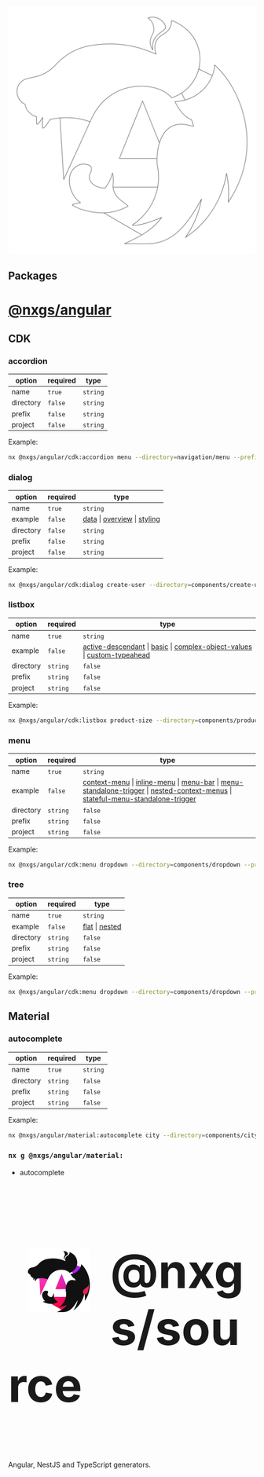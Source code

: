 <section>
  <img src="images/logo/dashed.svg" />
</section>

## Packages

# [@nxgs/angular](packages/angular)

## CDK

### accordion

| option    | required | type     |
| --------- | -------- | -------- |
| name      | `true`   | `string` |
| directory | `false`  | `string` |
| prefix    | `false`  | `string` |
| project   | `false`  | `string` |

Example:

```bash
nx @nxgs/angular/cdk:accordion menu --directory=navigation/menu --prefix=app --project=docs
```

### dialog

| option    | required | type                                                                                                                                                                                                                                        |
| --------- | -------- | ------------------------------------------------------------------------------------------------------------------------------------------------------------------------------------------------------------------------------------------- |
| name      | `true`   | `string`                                                                                                                                                                                                                                    |
| example   | `false`  | [data](https://material.angular.io/cdk/dialog/examples#cdk-dialog-data) \| [overview](https://material.angular.io/cdk/dialog/examples#cdk-dialog-overview) \| [styling](https://material.angular.io/cdk/dialog/examples#cdk-dialog-styling) |
| directory | `false`  | `string`                                                                                                                                                                                                                                    |
| prefix    | `false`  | `string`                                                                                                                                                                                                                                    |
| project   | `false`  | `string`                                                                                                                                                                                                                                    |

Example:

```bash
nx @nxgs/angular/cdk:dialog create-user --directory=components/create-user --prefix=account --project=feature-account
```

### listbox

| option    | required | type                                                                                                                                                                                                                                                                                                                                                                                            |
| --------- | -------- | ----------------------------------------------------------------------------------------------------------------------------------------------------------------------------------------------------------------------------------------------------------------------------------------------------------------------------------------------------------------------------------------------- |
| name      | `true`   | `string`                                                                                                                                                                                                                                                                                                                                                                                        |
| example   | `false`  | [active-descendant](https://material.angular.io/cdk/listbox/examples#cdk-listbox-activedescendant) \| [basic](https://material.angular.io/cdk/listbox/examples#cdk-listbox-overview) \| [complex-object-values](https://material.angular.io/cdk/listbox/examples#cdk-listbox-compare-with) \| [custom-typeahead](https://material.angular.io/cdk/listbox/examples#cdk-listbox-custom-typeahead) |
| directory | `string` | `false`                                                                                                                                                                                                                                                                                                                                                                                         |
| prefix    | `string` | `false`                                                                                                                                                                                                                                                                                                                                                                                         |
| project   | `string` | `false`                                                                                                                                                                                                                                                                                                                                                                                         |

Example:

```bash
nx @nxgs/angular/cdk:listbox product-size --directory=components/product-size --prefix=shop --project=feature-shop
```

### menu

| option    | required | type                                                                                                                                                                                                                                                                                                                                                                                                                                                                                                                                                                      |
| --------- | -------- | ------------------------------------------------------------------------------------------------------------------------------------------------------------------------------------------------------------------------------------------------------------------------------------------------------------------------------------------------------------------------------------------------------------------------------------------------------------------------------------------------------------------------------------------------------------------------- |
| name      | `true`   | `string`                                                                                                                                                                                                                                                                                                                                                                                                                                                                                                                                                                  |
| example   | `false`  | [context-menu](https://material.angular.io/cdk/menu/examples#cdk-menu-context) \| [inline-menu](https://material.angular.io/cdk/menu/examples#cdk-menu-inline) \| [menu-bar](https://material.angular.io/cdk/menu/examples#cdk-menu-menubar) \| [menu-standalone-trigger](https://material.angular.io/cdk/menu/examples#cdk-menu-standalone-menu) \| [nested-context-menus](https://material.angular.io/cdk/menu/examples#cdk-menu-nested-context) \| [stateful-menu-standalone-trigger](https://material.angular.io/cdk/menu/examples#cdk-menu-standalone-stateful-menu) |
| directory | `string` | `false`                                                                                                                                                                                                                                                                                                                                                                                                                                                                                                                                                                   |
| prefix    | `string` | `false`                                                                                                                                                                                                                                                                                                                                                                                                                                                                                                                                                                   |
| project   | `string` | `false`                                                                                                                                                                                                                                                                                                                                                                                                                                                                                                                                                                   |

Example:

```bash
nx @nxgs/angular/cdk:menu dropdown --directory=components/dropdown --prefix=account --project=feature-account
```

### tree

| option    | required | type                                                                                                                                           |
| --------- | -------- | ---------------------------------------------------------------------------------------------------------------------------------------------- |
| name      | `true`   | `string`                                                                                                                                       |
| example   | `false`  | [flat](https://material.angular.io/cdk/tree/examples#cdk-tree-flat) \| [nested](https://material.angular.io/cdk/tree/examples#cdk-tree-nested) |
| directory | `string` | `false`                                                                                                                                        |
| prefix    | `string` | `false`                                                                                                                                        |
| project   | `string` | `false`                                                                                                                                        |

Example:

```bash
nx @nxgs/angular/cdk:menu dropdown --directory=components/dropdown --prefix=account --project=feature-account
```

## Material

### autocomplete

| option    | required | type     |
| --------- | -------- | -------- |
| name      | `true`   | `string` |
| directory | `string` | `false`  |
| prefix    | `string` | `false`  |
| project   | `string` | `false`  |

Example:

```bash
nx @nxgs/angular/material:autocomplete city --directory=components/city --project=feature-account
```

### `nx g @nxgs/angular/material:`

- autocomplete

<section>
  <figure style=float:left>
    <img height=128px src="./images/logo/default.svg" />
  </figure>
  <div>
    <h3 style=font-size:6rem> @nxgs/source </h3>
    <p> Angular, NestJS and TypeScript generators. </p>
  </div>
</section>
